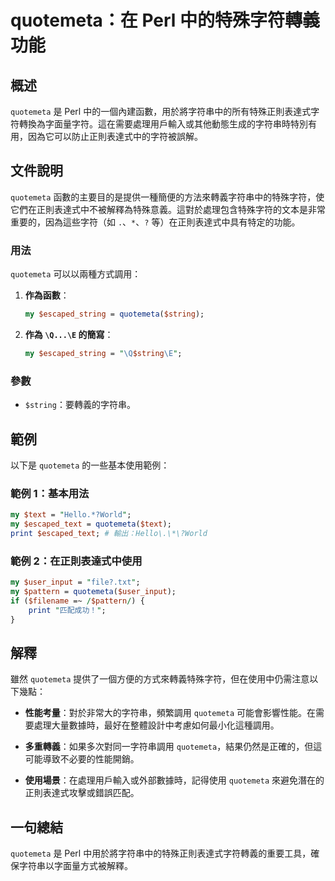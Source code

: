 <!--
Meta Description: # quotemeta：在 Perl 中的特殊字符轉義功能 ## 概述 `quotemeta` 是 Perl 中的一個內建函數，用於將字符串中的所有特殊正則表達式字符轉換為字面量字符。這在需要處理用戶輸入或其他動態生成的字符串時特別有用，因為它可以防止正則表達式中的字符被誤解。 ## 文件說明 `q...
Meta Keywords: quotemeta, perl, string, escaped_string, text
-->

# quotemeta：在 Perl 中的特殊字符轉義功能

## 概述
`quotemeta` 是 Perl 中的一個內建函數，用於將字符串中的所有特殊正則表達式字符轉換為字面量字符。這在需要處理用戶輸入或其他動態生成的字符串時特別有用，因為它可以防止正則表達式中的字符被誤解。

## 文件說明
`quotemeta` 函數的主要目的是提供一種簡便的方法來轉義字符串中的特殊字符，使它們在正則表達式中不被解釋為特殊意義。這對於處理包含特殊字符的文本是非常重要的，因為這些字符（如 `.`、`*`、`?` 等）在正則表達式中具有特定的功能。

### 用法
`quotemeta` 可以以兩種方式調用：

1. **作為函數**：
   ```perl
   my $escaped_string = quotemeta($string);
   ```

2. **作為 `\Q...\E` 的簡寫**：
   ```perl
   my $escaped_string = "\Q$string\E";
   ```

### 參數
- `$string`：要轉義的字符串。

## 範例
以下是 `quotemeta` 的一些基本使用範例：

### 範例 1：基本用法
```perl
my $text = "Hello.*?World";
my $escaped_text = quotemeta($text);
print $escaped_text; # 輸出：Hello\.\*\?World
```

### 範例 2：在正則表達式中使用
```perl
my $user_input = "file?.txt";
my $pattern = quotemeta($user_input);
if ($filename =~ /$pattern/) {
    print "匹配成功！";
}
```

## 解釋
雖然 `quotemeta` 提供了一個方便的方式來轉義特殊字符，但在使用中仍需注意以下幾點：

- **性能考量**：對於非常大的字符串，頻繁調用 `quotemeta` 可能會影響性能。在需要處理大量數據時，最好在整體設計中考慮如何最小化這種調用。
  
- **多重轉義**：如果多次對同一字符串調用 `quotemeta`，結果仍然是正確的，但這可能導致不必要的性能開銷。

- **使用場景**：在處理用戶輸入或外部數據時，記得使用 `quotemeta` 來避免潛在的正則表達式攻擊或錯誤匹配。

## 一句總結
`quotemeta` 是 Perl 中用於將字符串中的特殊正則表達式字符轉義的重要工具，確保字符串以字面量方式被解釋。